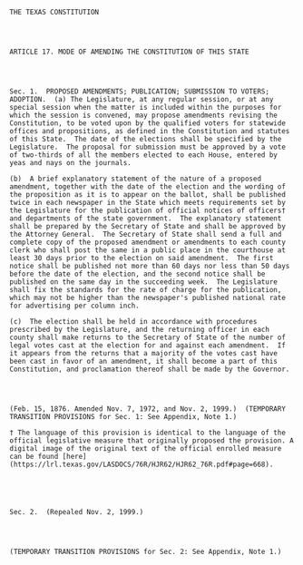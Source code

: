 ﻿
    
    
    	
    					
    
    
    THE TEXAS CONSTITUTION
    
      
    
    
    ARTICLE 17. MODE OF AMENDING THE CONSTITUTION OF THIS STATE
    
      
    
    
    Sec. 1.  PROPOSED AMENDMENTS; PUBLICATION; SUBMISSION TO VOTERS; ADOPTION.  (a) The Legislature, at any regular session, or at any special session when the matter is included within the purposes for which the session is convened, may propose amendments revising the Constitution, to be voted upon by the qualified voters for statewide offices and propositions, as defined in the Constitution and statutes of this State.  The date of the elections shall be specified by the Legislature.  The proposal for submission must be approved by a vote of two-thirds of all the members elected to each House, entered by yeas and nays on the journals.
    
    (b)  A brief explanatory statement of the nature of a proposed amendment, together with the date of the election and the wording of the proposition as it is to appear on the ballot, shall be published twice in each newspaper in the State which meets requirements set by the Legislature for the publication of official notices of officers† and departments of the state government.  The explanatory statement shall be prepared by the Secretary of State and shall be approved by the Attorney General.  The Secretary of State shall send a full and complete copy of the proposed amendment or amendments to each county clerk who shall post the same in a public place in the courthouse at least 30 days prior to the election on said amendment.  The first notice shall be published not more than 60 days nor less than 50 days before the date of the election, and the second notice shall be published on the same day in the succeeding week.  The Legislature shall fix the standards for the rate of charge for the publication, which may not be higher than the newspaper's published national rate for advertising per column inch.
    
    (c)  The election shall be held in accordance with procedures prescribed by the Legislature, and the returning officer in each county shall make returns to the Secretary of State of the number of legal votes cast at the election for and against each amendment.  If it appears from the returns that a majority of the votes cast have been cast in favor of an amendment, it shall become a part of this Constitution, and proclamation thereof shall be made by the Governor.  
    
    
    
    
    (Feb. 15, 1876. Amended Nov. 7, 1972, and Nov. 2, 1999.)  (TEMPORARY TRANSITION PROVISIONS for Sec. 1: See Appendix, Note 1.)
    
    † The language of this provision is identical to the language of the official legislative measure that originally proposed the provision. A digital image of the original text of the official enrolled measure can be found [here](https://lrl.texas.gov/LASDOCS/76R/HJR62/HJR62_76R.pdf#page=668).
    
    
    
    
    
    Sec. 2.  (Repealed Nov. 2, 1999.)  
    
    
    
    
    (TEMPORARY TRANSITION PROVISIONS for Sec. 2: See Appendix, Note 1.)
    
    
    
    
    				
